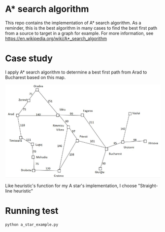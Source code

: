 # A* search algorithm
  This repo contains the implementation of A* search algorithm. As a reminder, this is the best algorithm in many cases to find
the best first path from a source to target in a graph for example. For more information,
see https://en.wikipedia.org/wiki/A*_search_algorithm
 
# Case study
  I apply A* search algorithm to determine a best first path from Arad to Bucharest based on this map.
  
  ![Cities map](https://github.com/margaal/a_star_python/blob/master/map_roumania.JPG)

  Like heuristic's function for my A star's implementation, I choose "Straight-line heuristic"
  
# Running test
  ```bash
  python a_star_example.py
  ```
